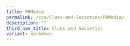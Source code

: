 ```yaml
---
title: PHMedia
permalink: /cca/Clubs-and-Societies/PHMedia/
description: ""
third_nav_title: Clubs and Societies
variant: markdown
---
```

